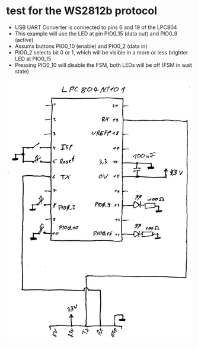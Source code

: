 # test for the WS2812b protocol

 * USB UART Converter is connected to pins 6 and 19 of the LPC804
 * This example will use the LED at pin PIO0_15 (data out) and PIO0_9 (active)
 * Assums buttons PIO0_10 (enable) and PIO0_2 (data in)
 * PIO0_2 selects bit 0 or 1, which will be visible in a more or less brighter LED at PIO0_15
 * Pressing PIO0_10 will disable the FSM, both LEDs will be off (FSM in wait state)
 
![lpc804_blink_schematic.png](../blink/lpc804_blink_schematic.png)

